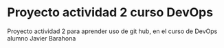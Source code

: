 # Proyecto actividad 2 curso DevOps

Proyecto actividad 2 para aprender uso de git hub, en el curso de DevOps alumno Javier Barahona